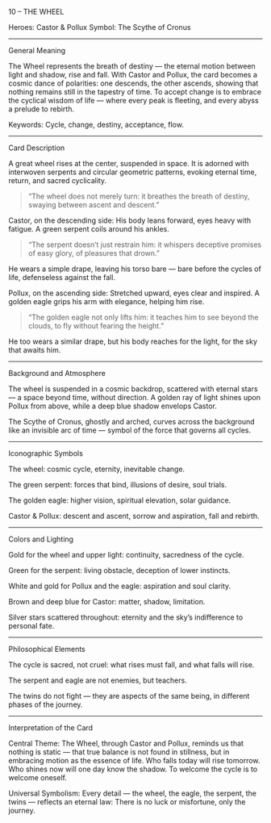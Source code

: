 10 – THE WHEEL

Heroes: Castor & Pollux
Symbol: The Scythe of Cronus


---

General Meaning

The Wheel represents the breath of destiny — the eternal motion between light and shadow, rise and fall.
With Castor and Pollux, the card becomes a cosmic dance of polarities: one descends, the other ascends, showing that nothing remains still in the tapestry of time.
To accept change is to embrace the cyclical wisdom of life — where every peak is fleeting, and every abyss a prelude to rebirth.

Keywords: Cycle, change, destiny, acceptance, flow.


---

Card Description

A great wheel rises at the center, suspended in space.
It is adorned with interwoven serpents and circular geometric patterns, evoking eternal time, return, and sacred cyclicality.

> “The wheel does not merely turn: it breathes the breath of destiny, swaying between ascent and descent.”



Castor, on the descending side:
His body leans forward, eyes heavy with fatigue.
A green serpent coils around his ankles.

> “The serpent doesn’t just restrain him: it whispers deceptive promises of easy glory, of pleasures that drown.”



He wears a simple drape, leaving his torso bare — bare before the cycles of life, defenseless against the fall.

Pollux, on the ascending side:
Stretched upward, eyes clear and inspired.
A golden eagle grips his arm with elegance, helping him rise.

> “The golden eagle not only lifts him: it teaches him to see beyond the clouds, to fly without fearing the height.”



He too wears a similar drape, but his body reaches for the light, for the sky that awaits him.


---

Background and Atmosphere

The wheel is suspended in a cosmic backdrop, scattered with eternal stars — a space beyond time, without direction.
A golden ray of light shines upon Pollux from above, while a deep blue shadow envelops Castor.

The Scythe of Cronus, ghostly and arched, curves across the background like an invisible arc of time — symbol of the force that governs all cycles.


---

Iconographic Symbols

The wheel: cosmic cycle, eternity, inevitable change.

The green serpent: forces that bind, illusions of desire, soul trials.

The golden eagle: higher vision, spiritual elevation, solar guidance.

Castor & Pollux: descent and ascent, sorrow and aspiration, fall and rebirth.



---

Colors and Lighting

Gold for the wheel and upper light: continuity, sacredness of the cycle.

Green for the serpent: living obstacle, deception of lower instincts.

White and gold for Pollux and the eagle: aspiration and soul clarity.

Brown and deep blue for Castor: matter, shadow, limitation.

Silver stars scattered throughout: eternity and the sky’s indifference to personal fate.



---

Philosophical Elements

The cycle is sacred, not cruel: what rises must fall, and what falls will rise.

The serpent and eagle are not enemies, but teachers.

The twins do not fight — they are aspects of the same being, in different phases of the journey.



---

Interpretation of the Card

Central Theme:
The Wheel, through Castor and Pollux, reminds us that nothing is static — that true balance is not found in stillness, but in embracing motion as the essence of life.
Who falls today will rise tomorrow.
Who shines now will one day know the shadow.
To welcome the cycle is to welcome oneself.

Universal Symbolism:
Every detail — the wheel, the eagle, the serpent, the twins — reflects an eternal law:
There is no luck or misfortune, only the journey.
